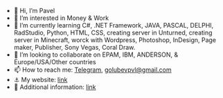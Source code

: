 - 👋 Hi, I’m Pavel
- 👀 I’m interested in Money & Work
- 🌱 I’m currently learning C#, .NET Framework,
JAVA, PASCAL, DELPHI, RadStudio, Python, HTML, CSS, creating server in Unturned, creating server in Minecraft, worck with Wordpress, Photoshop, InDesign, Page maker, Publisher, Sony Vegas, Coral Draw.
- 💞️ I’m looking to collaborate on EPAM, IBM, ANDERSON, & Europe/USA/Other countries
- 📫 How to reach me: 
[Telegram](https://t.me/GolubevPavel365), golubevpvl@gmail.com 
- ⚓ My website: [link](https://pashtet365.github.io/ResumeGolubevPavel/)
- 🌈 Additional information: [link](https://drive.google.com/drive/folders/1ye6FbSEwe0tf8CDcRjb9R1tdK9HS-NyI?usp=share_link)

<!---
Pashtet365/Pashtet365 is a ✨ special ✨ repository because its `README.md` (this file) appears on your GitHub profile.
You can click the Preview link to take a look at your changes.
--->
